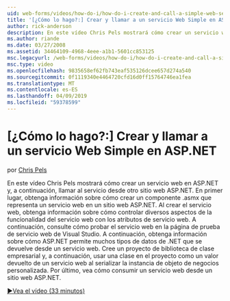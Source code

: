```yaml
---
uid: web-forms/videos/how-do-i/how-do-i-create-and-call-a-simple-web-service-in-aspnet
title: '[¿Cómo lo hago?:] Crear y llamar a un servicio Web Simple en ASP.NET | Microsoft Docs'
author: rick-anderson
description: En este vídeo Chris Pels mostrará cómo crear un servicio web en ASP.NET y, a continuación, llamar al servicio desde otro sitio web ASP.NET. En primer lugar, obtenga información sobre cómo crear...
ms.author: riande
ms.date: 03/27/2008
ms.assetid: 34464109-4968-4eee-a1b1-5601cc853125
msc.legacyurl: /web-forms/videos/how-do-i/how-do-i-create-and-call-a-simple-web-service-in-aspnet
msc.type: video
ms.openlocfilehash: 9835658ef62fb743eaf535126dcee657d274a540
ms.sourcegitcommit: 0f1119340e4464720cfd16d0ff15764746ea1fea
ms.translationtype: MT
ms.contentlocale: es-ES
ms.lasthandoff: 04/09/2019
ms.locfileid: "59378599"
---
```

# <a name="how-do-i-create-and-call-a-simple-web-service-in-aspnet"></a>[¿Cómo lo hago?:] Crear y llamar a un servicio Web Simple en ASP.NET

por [Chris Pels](https://twitter.com/chrispels)

En este vídeo Chris Pels mostrará cómo crear un servicio web en ASP.NET y, a continuación, llamar al servicio desde otro sitio web ASP.NET. En primer lugar, obtenga información sobre cómo crear un componente .asmx que representa un servicio web en un sitio web ASP.NET. Al crear el servicio web, obtenga información sobre cómo controlar diversos aspectos de la funcionalidad del servicio web con los atributos de servicio web. A continuación, consulte cómo probar el servicio web en la página de prueba de servicio web de Visual Studio. A continuación, obtenga información sobre cómo ASP.NET permite muchos tipos de datos de .NET que se devuelve desde un servicio web. Cree un proyecto de biblioteca de clase empresarial y, a continuación, usar una clase en el proyecto como un valor devuelto de un servicio web al serializar la instancia de objeto de negocios personalizada. Por último, vea cómo consumir un servicio web desde un sitio web ASP.NET.

[&#9654;Vea el vídeo (33 minutos)](https://channel9.msdn.com/Blogs/ASP-NET-Site-Videos/how-do-i-create-and-call-a-simple-web-service-in-aspnet)
